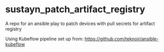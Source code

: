 # sustayn_patch_artifact_registry
A repo for an ansible play to patch devices with pull secrets for artifact registry

Using Kubeflow pipeline set up from: https://github.com/teknoir/ansible-kubeflow
